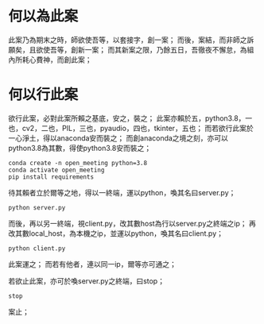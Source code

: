 # 何以為此案
此案乃為期末之時，師欲使吾等，以套接字，創一案；
而後，案結，而非師之訴願矣，且欲使吾等，創新一案；
而其新案之限，乃餘五日，吾徹夜不懈怠，為組內所耗心費神，而創此案；

# 何以行此案
欲行此案，必對此案所賴之基底，安之，裝之；
此案亦賴於五，python3.8，一也，cv2，二也，PIL，三也，pyaudio，四也，tkinter，五也；
而若欲行此案於一心淨土，得以anaconda安而裝之；
而創anaconda之境之刻，亦可以python3.8為其數，得使python3.8安而裝之；

    conda create -n open_meeting python=3.8
    conda activate open_meeting
    pip install requirements

待其賴者立於爾等之地，得以一終端，運以python，喚其名曰server.py；

    python server.py

而後，再以另一終端，視client.py，改其數host為行以server.py之終端之ip；
再改其數local_host，為本機之ip，並運以python，喚其名曰client.py；

    python client.py

此案運之；
而若有他者，連以同一ip，爾等亦可通之；

若欲止此案，亦可於喚server.py之終端，曰stop；

    stop
    
案止；